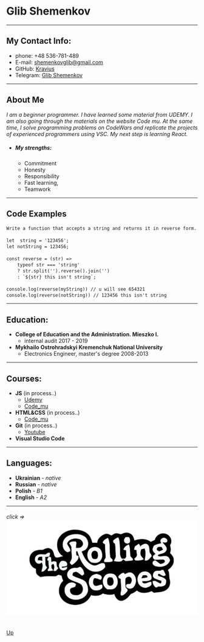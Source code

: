 <a id="anchor"></a>

# Glib Shemenkov

___

## My Contact Info:
* phone: +48 536-781-489
* E-mail: shemenkovglib@gmail.com
* GitHub: [Kravius](https://github.com/Kravius)
* Telegram: [Glib Shemenkov](https://t.me/Glib_Shemenkov)

___

## About Me
_I am a beginner programmer. I have learned some material from UDEMY. I am also going through the materials on the website Code mu. At the same time, I solve programming problems on CodeWars  and replicate the projects of experienced programmers using VSC. My next step is learning React._

* ##### My strengths:
    * Commitment
    * Honesty
    * Responsibility
    * Fast learning,
    * Teamwork

___

## Code Examples
```
Write a function that accepts a string and returns it in reverse form.

let  string = '123456';
let notString = 123456;

const reverse = (str) =>
    typeof str === 'string'
    ? str.split('').reverse().join('')
    : `${str} this isn't string`;

console.log(reverse(myString)) // u will see 654321
console.log(reverse(notString)) // 123456 this isn't string
```
___

## Education:
* __College of Education and the Administration. Mieszko I.__
    * internal audit 2017 - 2019
* __Mykhailo Ostrohradskyi Kremenchuk National University__
    * Electronics Engineer, master's degree 2008-2013

___

## Courses:
* __JS__ (in process..)
    * [Udemy](https://www.udemy.com/course/javascript-ru/)
    * [Code_mu](https://code.mu/ru/javascript/book/prime/)
* __HTML&CSS__ (in process..)
    * [Code_mu](https://code.mu/ru/markup/book/prime/)
*   __Git__ (in process..)
    * [Youtube](https://www.youtube.com/watch?v=O00FTZDxD0o)
* __Visual Studio Code__

___

## Languages:
*   __Ukrainian__ - _native_
*   __Russian__ - _native_
* __Polish__ - _B1_
* __English__ - _A2_

___

###### click =>[![click](logo.jpg)](https://rs.school)
[Up](#anchor)